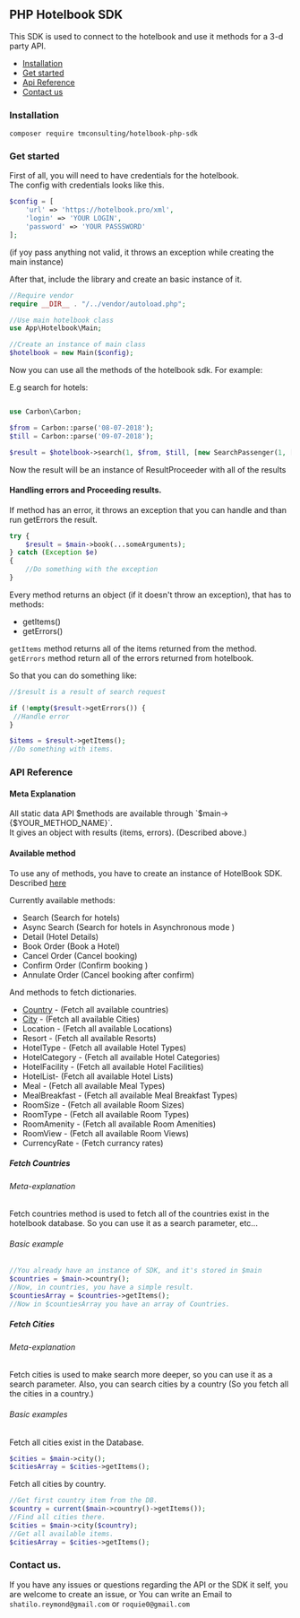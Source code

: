 PHP Hotelbook SDK
---------------

This SDK is used to connect to the hotelbook and use it methods for a 3-d party API.

* [Installation](#installation)
* [Get started](#get-started)
* [Api Reference](#api-reference)
* [Contact us](#contact-us)

### Installation
```
composer require tmconsulting/hotelbook-php-sdk
```

### Get started

First of all, you will need to have credentials for the hotelbook. <br>
The config with credentials looks like this.

```php
$config = [
    'url' => 'https://hotelbook.pro/xml',
    'login' => 'YOUR LOGIN',
    'password' => 'YOUR PASSSWORD'
];
```

(if yoy pass anything not valid, it throws an exception while creating the main instance)

After that, include the library and create an basic instance of it. 

```php
//Require vendor
require __DIR__ . "/../vendor/autoload.php";

//Use main hotelbook class
use App\Hotelbook\Main;

//Create an instance of main class 
$hotelbook = new Main($config);
```

Now you can use all the methods of the hotelbook sdk.
For example: 

E.g search for hotels:

```php

use Carbon\Carbon;

$from = Carbon::parse('08-07-2018');
$till = Carbon::parse('09-07-2018');

$result = $hotelbook->search(1, $from, $till, [new SearchPassenger(1, [2])]);

```

Now the result will be an instance of ResultProceeder with all of the results

#### Handling errors and Proceeding results.

If method has an error, it throws an exception that you can handle and than run getErrors the result. 

```php
try {
    $result = $main->book(...someArguments);    
} catch (Exception $e)
{
    //Do something with the exception
}
```

Every method returns an object (if it doesn't throw an exception), that has to methods: 

+ getItems() 
+ getErrors()

`getItems` method returns all of the items returned from the method.
`getErrors` method return all of the errors returned from hotelbook.

So that you can do something like: 

```php
//$result is a result of search request

if (!empty($result->getErrors()) {
 //Handle error
} 

$items = $result->getItems();
//Do something with items.
```  

### API Reference

#### Meta Explanation

All static data API $methods are available through `$main->{$YOUR_METHOD_NAME}`. <br>
It gives an object with results (items, errors). (Described above.)

#### Available method

To use any of methods, you have to create an instance of HotelBook SDK. 
Described [here](#get-started) 

Currently available methods:

* Search (Search for hotels)
* Async Search (Search for hotels in Asynchronous mode )
* Detail (Hotel Details)
* Book Order (Book a Hotel)
* Cancel Order (Cancel booking)
* Confirm Order (Confirm booking )
* Annulate Order (Cancel booking after confirm)

And methods to fetch dictionaries.

* [Country](#fetch-countries) - (Fetch all available countries)
* [City](#fetch-cities) - (Fetch all available Cities)
* Location - (Fetch all available Locations)
* Resort - (Fetch all available Resorts)
* HotelType - (Fetch all available Hotel Types)
* HotelCategory - (Fetch all available Hotel Categories)
* HotelFacility - (Fetch all available Hotel Facilities)
* HotelList- (Fetch all available Hotel Lists)
* Meal - (Fetch all available Meal Types)
* MealBreakfast - (Fetch all available Meal Breakfast Types)
* RoomSize - (Fetch all available Room Sizes)
* RoomType - (Fetch all available Room Types)
* RoomAmenity - (Fetch all available Room Amenities)
* RoomView - (Fetch all available Room Views)
* CurrencyRate - (Fetch currancy rates)

##### Fetch Countries

###### Meta-explanation

Fetch countries method is used to fetch all of the countries exist in the hotelbook database.
So you can use it as a search parameter, etc...

###### Basic example

```php
//You already have an instance of SDK, and it's stored in $main
$countries = $main->country();
//Now, in countries, you have a simple result.
$countiesArray = $countries->getItems();
//Now in $countiesArray you have an array of Countries.
```

##### Fetch Cities

###### Meta-explanation

Fetch cities is used to make search more deeper, so you can use it as a search parameter.
Also, you can search cities by a country (So you fetch all the cities in a country.)

###### Basic examples

Fetch all cities exist in the Database.

```php
$cities = $main->city();
$citiesArray = $cities->getItems();
```

Fetch all cities by country.

```php
//Get first country item from the DB.
$country = current($main->country()->getItems());
//Find all cities there.
$cities = $main->city($country);
//Get all available items.
$citiesArray = $cities->getItems();
```

### Contact us.

If you have any issues or questions regarding the API or the SDK it self, you are welcome to create an issue, or
You can write an Email to `shatilo.reymond@gmail.com` or `roquie0@gmail.com`
